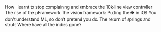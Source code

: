 How I learnt to stop complaining and embrace the 10k-line view controller
 The rise of the μFramework
 The vision framework: Putting the 👁 in iOS
 You don't understand ML, so don't pretend you do.
 The return of springs and struts
 Where have all the indies gone?
